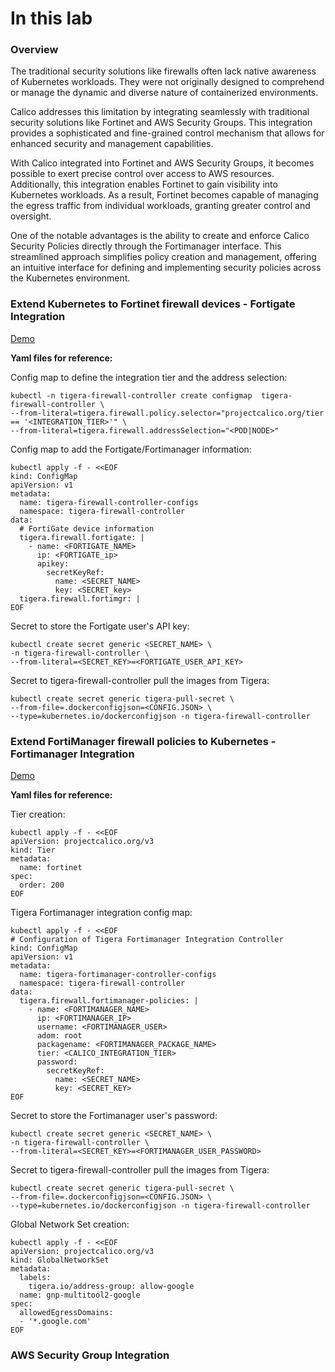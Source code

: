 # In this lab

### Overview

The traditional security solutions like firewalls often lack native awareness of Kubernetes workloads. They were not originally designed to comprehend or manage the dynamic and diverse nature of containerized environments.

Calico addresses this limitation by integrating seamlessly with traditional security solutions like Fortinet and AWS Security Groups. This integration provides a sophisticated and fine-grained control mechanism that allows for enhanced security and management capabilities.

With Calico integrated into Fortinet and AWS Security Groups, it becomes possible to exert precise control over access to AWS resources. Additionally, this integration enables Fortinet to gain visibility into Kubernetes workloads. As a result, Fortinet becomes capable of managing the egress traffic from individual workloads, granting greater control and oversight.

One of the notable advantages is the ability to create and enforce Calico Security Policies directly through the Fortimanager interface. This streamlined approach simplifies policy creation and management, offering an intuitive interface for defining and implementing security policies across the Kubernetes environment.

### Extend Kubernetes to Fortinet firewall devices - Fortigate Integration

<a href="https://drive.google.com/file/d/1NDphqsYbhhLo2ojYITA07GlisbzkCWbk/view" target="_blank">Demo</a>

**Yaml files for reference:**

Config map to define the integration tier and the address selection:
```
kubectl -n tigera-firewall-controller create configmap  tigera-firewall-controller \
--from-literal=tigera.firewall.policy.selector="projectcalico.org/tier == '<INTEGRATION_TIER>'" \
--from-literal=tigera.firewall.addressSelection="<POD|NODE>"
```

Config map to add the Fortigate/Fortimanager information:
```
kubectl apply -f - <<EOF
kind: ConfigMap
apiVersion: v1
metadata:
  name: tigera-firewall-controller-configs
  namespace: tigera-firewall-controller
data:
  # FortiGate device information
  tigera.firewall.fortigate: |
    - name: <FORTIGATE_NAME>
      ip: <FORTIGATE_ip>
      apikey: 
        secretKeyRef:
          name: <SECRET_NAME>
          key: <SECRET_key>
  tigera.firewall.fortimgr: |
EOF
```

Secret to store the Fortigate user's API key:
```
kubectl create secret generic <SECRET_NAME> \
-n tigera-firewall-controller \
--from-literal=<SECRET_KEY>=<FORTIGATE_USER_API_KEY>
```

Secret to tigera-firewall-controller pull the images from Tigera:
```
kubectl create secret generic tigera-pull-secret \
--from-file=.dockerconfigjson=<CONFIG.JSON> \
--type=kubernetes.io/dockerconfigjson -n tigera-firewall-controller
```


### Extend FortiManager firewall policies to Kubernetes - Fortimanager Integration

<a href="https://drive.google.com/file/d/1NH0ySu62rjCf_j9LfKcZMZDarsdAB_Li/view" target="_blank">Demo</a>

**Yaml files for reference:**

Tier creation:
```
kubectl apply -f - <<EOF
apiVersion: projectcalico.org/v3
kind: Tier
metadata:
  name: fortinet
spec:
  order: 200
EOF
```

Tigera Fortimanager integration config map:
```
kubectl apply -f - <<EOF
# Configuration of Tigera Fortimanager Integration Controller
kind: ConfigMap
apiVersion: v1
metadata:
  name: tigera-fortimanager-controller-configs
  namespace: tigera-firewall-controller
data:
  tigera.firewall.fortimanager-policies: |
    - name: <FORTIMANAGER_NAME>
      ip: <FORTIMANAGER_IP>
      username: <FORTIMANAGER_USER>
      adom: root
      packagename: <FORTIMANAGER_PACKAGE_NAME>
      tier: <CALICO_INTEGRATION_TIER>
      password:
        secretKeyRef:
          name: <SECRET_NAME>
          key: <SECRET_KEY>
EOF
```

Secret to store the Fortimanager user's password:
```
kubectl create secret generic <SECRET_NAME> \
-n tigera-firewall-controller \
--from-literal=<SECRET_KEY>=<FORTIMANAGER_USER_PASSWORD>
```

Secret to tigera-firewall-controller pull the images from Tigera:
```
kubectl create secret generic tigera-pull-secret \
--from-file=.dockerconfigjson=<CONFIG.JSON> \
--type=kubernetes.io/dockerconfigjson -n tigera-firewall-controller
```

Global Network Set creation:
```
kubectl apply -f - <<EOF
apiVersion: projectcalico.org/v3
kind: GlobalNetworkSet
metadata:
  labels:
    tigera.io/address-group: allow-google
  name: gnp-multitool2-google
spec:
  allowedEgressDomains:
  - '*.google.com'
EOF
```

### AWS Security Group Integration

